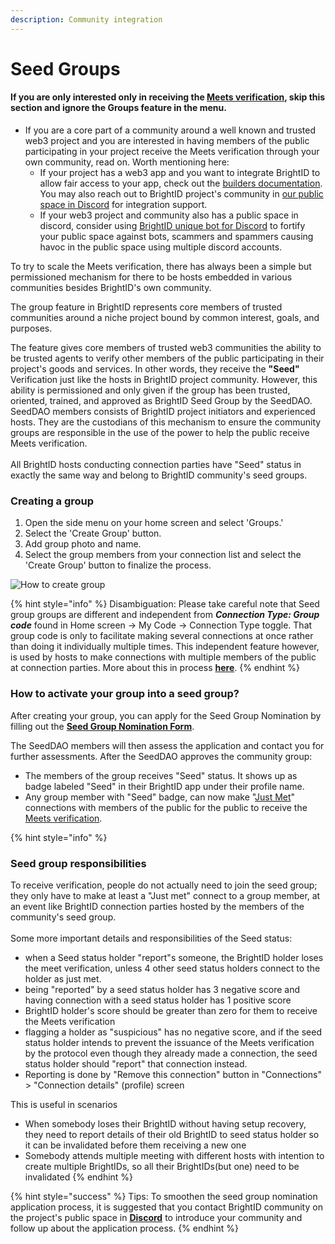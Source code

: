 ```yaml
---
description: Community integration
---
```


# Seed Groups

#### If you are only interested only in receiving the [Meets verification](./), skip this section and ignore the Groups feature in the menu.

* If you are a core part of a community around a well known and trusted web3 project and you are interested in having members of the public participating in your project receive the Meets verification through your own community, read on. Worth mentioning here:
  * If your project has a web3 app and you want to integrate BrightID to allow fair access to your app, check out the [builders documentation](https://brightid.stoplight.io/). You may also reach out to BrightID project's community in [our public space in Discord](https://discord.com/servers/brightid-596752664906432522) for integration support.
  * If your web3 project and community also has a public space in discord, consider using [BrightID unique bot for Discord](https://bot.brightid.org) to fortify your public space against bots, scammers and spammers causing havoc in the public space using multiple discord accounts.

To try to scale the Meets verification, there has always been a simple but permissioned mechanism for there to be hosts embedded in various communities besides BrightID's own community.

The group feature in BrightID represents core members of trusted communities around a niche project bound by common interest, goals, and purposes.

The feature gives core members of trusted web3 communities the ability to be trusted agents to verify other members of the public participating in their project's goods and services. In other words, they receive the **"Seed"** Verification just like the hosts in BrightID project community. However, this ability is permissioned and only given if the group has been trusted, oriented, trained, and approved as BrightID Seed Group by the SeedDAO. SeedDAO members consists of BrightID project initiators and experienced hosts. They are the custodians of this mechanism to ensure the community groups are responsible in the use of the power to help the public receive Meets verification.\
\
All BrightID hosts conducting connection parties have "Seed" status in exactly the same way and belong to BrightID community's seed groups.

### Creating a group

1. Open the side menu on your home screen and select 'Groups.'
2. Select the 'Create Group' button.
3. Add group photo and name.
4. Select the group members from your connection list and select the 'Create Group' button to finalize the process.

![How to create group](<../../.gitbook/assets/Creating Group\_P1.png>)

{% hint style="info" %}
Disambiguation: Please take careful note that Seed group groups are different and independent from _**Connection Type: Group code**_ found in Home screen -> My Code -> Connection Type toggle. That group code is only to facilitate making several connections at once rather than doing it individually multiple times. This independent feature however, is used by hosts to make connections with multiple members of the public at connection parties. More about this in process [**here**](../making-connections/connection-process.md#making-group-connections).
{% endhint %}

### How to activate your group into a seed group?

After creating your group, you can apply for the Seed Group Nomination by filling out the [**Seed Group Nomination Form**](https://docs.google.com/forms/d/e/1FAIpQLSd5ma8NIyNmOFfgYGOYXC0rQITWSQgLepe1xzIy5dDy5sNXRA/viewform).

The SeedDAO members will then assess the application and contact you for further assessments. After the SeedDAO approves the community group:

* The members of the group receives "Seed" status. It shows up as badge labeled "Seed" in their BrightID app under their profile name.
* Any group member with "Seed" badge, can now make "[Just Met](../making-connections/connection-levels.md#just-met)" connections with members of the public for the public to receive the [Meets verification](./).

{% hint style="info" %}
### Seed group responsibilities

To receive verification, people do not actually need to join the seed group; they only have to make at least a "Just met" connect to a group member, at an event like BrightID connection parties hosted by the members of the community's seed group.\
\
Some more important details and responsibilities of the Seed status:

* when a Seed status holder "report"s someone, the BrightID holder loses the meet verification, unless 4 other seed status holders connect to the holder as just met.
* being "reported" by a seed status holder has 3 negative score and having connection with a seed status holder has 1 positive score
* BrightID holder's score should be greater than zero for them to receive the Meets verification
* flagging a holder as "suspicious" has no negative score, and if the seed status holder intends to prevent the issuance of the Meets verification by the protocol even though they already made a connection, the seed status holder should "report" that connection instead.
* Reporting is done by "Remove this connection" button in "Connections" > "Connection details" (profile) screen

This is useful in scenarios

* When somebody loses their BrightID without having setup recovery, they need to report details of their old BrightID to seed status holder so it can be invalidated before them receiving a new one
* Somebody attends multiple meeting with different hosts with intention to create multiple BrightIDs, so all their BrightIDs(but one) need to be invalidated
{% endhint %}

{% hint style="success" %}
Tips: To smoothen the seed group nomination application process, it is suggested that you contact BrightID community on the project's public space in [**Discord**](https://discord.com/servers/brightid-596752664906432522) to introduce your community and follow up about the application process.
{% endhint %}
